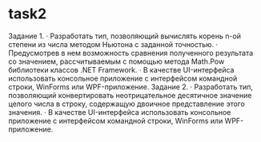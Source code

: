 # task2
Задание 1.
· Разработать тип, позволяющий вычислять корень n-ой степени из числа методом Ньютона с заданной точностью.
· Предусмотрев в нем возможность сравнения полученного результата со значением, рассчитываемым с помощью метода Math.Pow библиотеки классов .NET Framework.
· В качестве UI-интерфейса использовать консольное приложение с интерфейсом командной строки, WinForms или WPF-приложение.
Задание 2.
· Разработать тип, позволяющий конвертировать неотрицательное десятичное значение целого числа в строку, содержащую двоичное представление этого значения.
· В качестве UI-интерфейса использовать консольное приложение с интерфейсом командной строки, WinForms или WPF-приложение.
